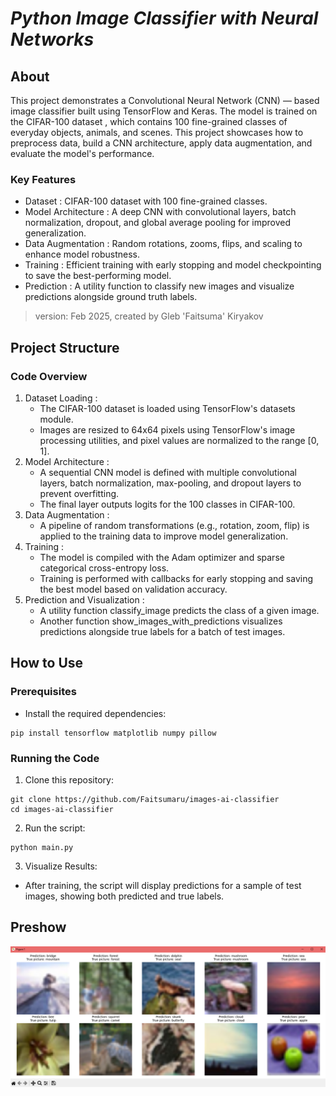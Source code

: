 # **_Python Image Classifier with Neural Networks_**

## About
This project demonstrates a Convolutional Neural Network (CNN) — based image classifier built using TensorFlow and Keras. 
The model is trained on the CIFAR-100 dataset , which contains 100 fine-grained classes of everyday objects, animals, and scenes. 
This project showcases how to preprocess data, build a CNN architecture, apply data augmentation, and evaluate the model's performance.

### Key Features
* Dataset : CIFAR-100 dataset with 100 fine-grained classes.
* Model Architecture : A deep CNN with convolutional layers, batch normalization, dropout, and global average pooling for improved generalization.
* Data Augmentation : Random rotations, zooms, flips, and scaling to enhance model robustness.
* Training : Efficient training with early stopping and model checkpointing to save the best-performing model.
* Prediction : A utility function to classify new images and visualize predictions alongside ground truth labels.
​
> version: Feb 2025, created by Gleb 'Faitsuma' Kiryakov


## Project Structure

### Code Overview
1. Dataset Loading :
    * The CIFAR-100 dataset is loaded using TensorFlow's datasets module.
    * Images are resized to 64x64 pixels using TensorFlow's image processing utilities, and pixel values are normalized to the range [0, 1].
2. Model Architecture :
    * A sequential CNN model is defined with multiple convolutional layers, batch normalization, max-pooling, and dropout layers to prevent overfitting.
    * The final layer outputs logits for the 100 classes in CIFAR-100.
3. Data Augmentation :
    * A pipeline of random transformations (e.g., rotation, zoom, flip) is applied to the training data to improve model generalization.
4. Training :
    * The model is compiled with the Adam optimizer and sparse categorical cross-entropy loss.
    * Training is performed with callbacks for early stopping and saving the best model based on validation accuracy.
5. Prediction and Visualization :
    * A utility function classify_image predicts the class of a given image.
    * Another function show_images_with_predictions visualizes predictions alongside true labels for a batch of test images.


## How to Use

### Prerequisites
* Install the required dependencies:
```
pip install tensorflow matplotlib numpy pillow
```
### Running the Code
1. Clone this repository:
```
git clone https://github.com/Faitsumaru/images-ai-classifier
cd images-ai-classifier
```
2. Run the script:
```
python main.py
```
3. Visualize Results:
* After training, the script will display predictions for a sample of test images, showing both predicted and true labels.


## Preshow

<div align="center">
    <img src="images/preshow-gen.png" alt="preshow-img">
</div>


